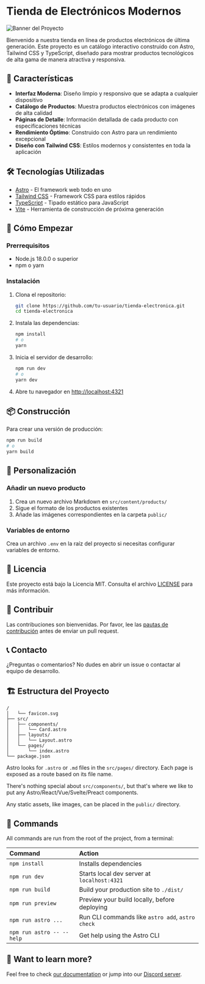 # Tienda de Electrónicos Modernos

![Banner del Proyecto](https://i.postimg.cc/J4H6vnwD/image.png)

Bienvenido a nuestra tienda en línea de productos electrónicos de última generación. Este proyecto es un catálogo interactivo construido con Astro, Tailwind CSS y TypeScript, diseñado para mostrar productos tecnológicos de alta gama de manera atractiva y responsiva.

## 🚀 Características

- **Interfaz Moderna**: Diseño limpio y responsivo que se adapta a cualquier dispositivo
- **Catálogo de Productos**: Muestra productos electrónicos con imágenes de alta calidad
- **Páginas de Detalle**: Información detallada de cada producto con especificaciones técnicas
- **Rendimiento Óptimo**: Construido con Astro para un rendimiento excepcional
- **Diseño con Tailwind CSS**: Estilos modernos y consistentes en toda la aplicación

## 🛠️ Tecnologías Utilizadas

- [Astro](https://astro.build/) - El framework web todo en uno
- [Tailwind CSS](https://tailwindcss.com/) - Framework CSS para estilos rápidos
- [TypeScript](https://www.typescriptlang.org/) - Tipado estático para JavaScript
- [Vite](https://vitejs.dev/) - Herramienta de construcción de próxima generación

## 🚀 Cómo Empezar

### Prerrequisitos

- Node.js 18.0.0 o superior
- npm o yarn

### Instalación

1. Clona el repositorio:

   ```bash
   git clone https://github.com/tu-usuario/tienda-electronica.git
   cd tienda-electronica
   ```

2. Instala las dependencias:

   ```bash
   npm install
   # o
   yarn
   ```

3. Inicia el servidor de desarrollo:

   ```bash
   npm run dev
   # o
   yarn dev
   ```

4. Abre tu navegador en [http://localhost:4321](http://localhost:4321)

## 📦 Construcción

Para crear una versión de producción:

```bash
npm run build
# o
yarn build
```

## 🎨 Personalización

### Añadir un nuevo producto

1. Crea un nuevo archivo Markdown en `src/content/products/`
2. Sigue el formato de los productos existentes
3. Añade las imágenes correspondientes en la carpeta `public/`

### Variables de entorno

Crea un archivo `.env` en la raíz del proyecto si necesitas configurar variables de entorno.

## 📝 Licencia

Este proyecto está bajo la Licencia MIT. Consulta el archivo [LICENSE](LICENSE) para más información.

## 🤝 Contribuir

Las contribuciones son bienvenidas. Por favor, lee las [pautas de contribución](CONTRIBUTING.md) antes de enviar un pull request.

## 📞 Contacto

¿Preguntas o comentarios? No dudes en abrir un issue o contactar al equipo de desarrollo.

## 🏗️ Estructura del Proyecto

```text
/
│   └── favicon.svg
├── src/
│   ├── components/
│   │   └── Card.astro
│   ├── layouts/
│   │   └── Layout.astro
│   └── pages/
│       └── index.astro
└── package.json
```

Astro looks for `.astro` or `.md` files in the `src/pages/` directory. Each page is exposed as a route based on its file name.

There's nothing special about `src/components/`, but that's where we like to put any Astro/React/Vue/Svelte/Preact components.

Any static assets, like images, can be placed in the `public/` directory.

## 🧞 Commands

All commands are run from the root of the project, from a terminal:

| Command                   | Action                                           |
| :------------------------ | :----------------------------------------------- |
| `npm install`             | Installs dependencies                            |
| `npm run dev`             | Starts local dev server at `localhost:4321`      |
| `npm run build`           | Build your production site to `./dist/`          |
| `npm run preview`         | Preview your build locally, before deploying     |
| `npm run astro ...`       | Run CLI commands like `astro add`, `astro check` |
| `npm run astro -- --help` | Get help using the Astro CLI                     |

## 👀 Want to learn more?

Feel free to check [our documentation](https://docs.astro.build) or jump into our [Discord server](https://astro.build/chat).
